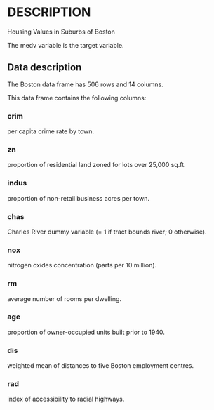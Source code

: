 
# DESCRIPTION 


Housing Values in Suburbs of Boston

The medv variable is the target variable.

## Data description
The Boston data frame has 506 rows and 14 columns.

This data frame contains the following columns:

### crim

per capita crime rate by town.

### zn

proportion of residential land zoned for lots over 25,000 sq.ft.

### indus

proportion of non-retail business acres per town.

### chas

Charles River dummy variable (= 1 if tract bounds river; 0 otherwise).

### nox
nitrogen oxides concentration (parts per 10 million).

### rm
average number of rooms per dwelling.

### age
proportion of owner-occupied units built prior to 1940.

### dis
weighted mean of distances to five Boston employment centres.

### rad
index of accessibility to radial highways.
